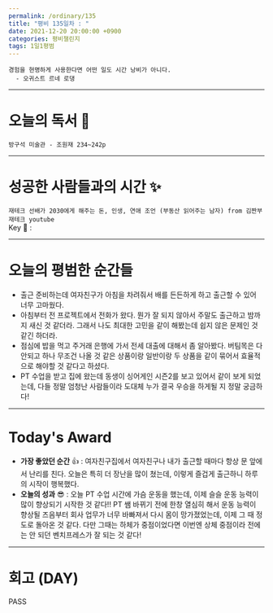 ```yaml
---
permalink: /ordinary/135
title: "평비 135일차 : "
date: 2021-12-20 20:00:00 +0900
categories: 평비챌린지
tags: 1일1평범
---
```

```
경험을 현명하게 사용한다면 어떤 일도 시간 낭비가 아니다.
  - 오귀스트 르네 로댕
```

---
# 오늘의 독서 📕
`방구석 미술관 - 조원재 234~242p`  

---
# 성공한 사람들과의 시간 ✨
`재테크 선배가 2030에게 해주는 돈, 인생, 연애 조언 (부동산 읽어주는 남자) from 김짠부 재테크 youtube`  
Key 🔑 :


---
# 오늘의 평범한 순간들
- 출근 준비하는데 여자친구가 아침을 차려줘서 배를 든든하게 하고 출근할 수 있어 너무 고마웠다.
- 아침부터 전 프로젝트에서 전화가 왔다. 뭔가 잘 되지 않아서 주말도 출근하고 밤까지 새신 것 같더라. 그래서 나도 최대한 고민을 같이 해봤는데 쉽지 않은 문제인 것 같긴 하더라.
- 점심에 밥을 먹고 주거래 은행에 가서 전세 대출에 대해서 좀 알아봤다. 버팀목은 다 안되고 하나 무조건 나올 것 같은 상품이랑 일반이랑 두 상품을 같이 묶어서 효율적으로 해야할 것 같다고 하셨다.
- PT 수업을 받고 집에 왔는데 동생이 싱어게인 시즌2를 보고 있어서 같이 보게 되었는데, 다들 정말 엄청난 사람들이라 도대체 누가 결국 우승을 하게될 지 정말 궁금하다!

---
# Today's Award
- **가장 좋았던 순간** 👍 : 여자친구집에서 여자친구나 내가 출근할 때마다 항상 문 앞에서 난리를 친다. 오늘은 특히 더 장난을 많이 쳤는데, 이렇게 즐겁게 출근하니 하루의 시작이 행복했다.
- **오늘의 성과** 😎 : 오늘 PT 수업 시간에 가슴 운동을 했는데, 이제 슬슬 운동 능력이 많이 향상되기 시작한 것 같다!! PT 쌤 바뀌기 전에 한창 열심히 해서 운동 능력이 향상될 즈음부터 회사 업무가 너무 바빠져서 다시 몸이 망가졌었는데, 이제 그 때 정도로 돌아온 것 같다. 다만 그때는 하체가 중점이었다면 이번엔 상체 중점이라 전에는 안 되던 벤치프레스가 잘 되는 것 같다!

---
# 회고 (DAY)
PASS